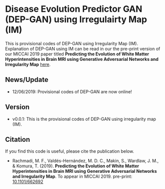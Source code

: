 # Disease Evolution Predictor GAN (DEP-GAN) using Irregulairty Map (IM)
This is provisional codes of DEP-GAN using Irregularity Map (IM). Explanation of DEP-GAN using IM can be read in our the pre-print version of our MICCAI 2019 paper titled **Predicting the Evolution of White Matter Hyperintensities in Brain MRI using Generative Adversarial Networks and Irregularity Map** [here](https://doi.org/10.1101/662692).

## News/Update
 - 12/06/2019: Provisional codes of DEP-GAN are now online!
 
## Version
 - v0.0.1: This is the provisional codes of DEP-GAN using irregularity map (IM).
 
## Citation
If you find this code is useful, please cite the publication below.
 - Rachmadi, M. F., Valdés-Hernández, M. D. C., Makin, S., Wardlaw, J. M., & Komura, T. (2019). **Predicting the Evolution of White Matter Hyperintensities in Brain MRI using Generative Adversarial Networks and Irregularity Map**. To appear in MICCAI 2019. pre-print: [10.1101/662692](https://doi.org/10.1101/662692)
